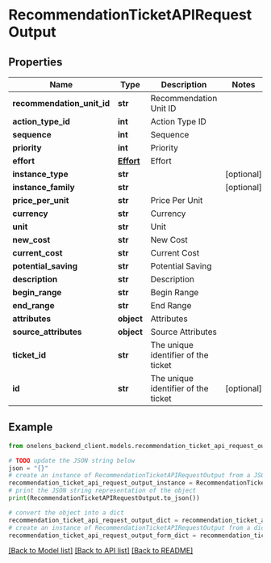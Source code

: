 # RecommendationTicketAPIRequestOutput


## Properties

Name | Type | Description | Notes
------------ | ------------- | ------------- | -------------
**recommendation_unit_id** | **str** | Recommendation Unit ID | 
**action_type_id** | **int** | Action Type ID | 
**sequence** | **int** | Sequence | 
**priority** | **int** | Priority | 
**effort** | [**Effort**](Effort.md) | Effort | 
**instance_type** | **str** |  | [optional] 
**instance_family** | **str** |  | [optional] 
**price_per_unit** | **str** | Price Per Unit | 
**currency** | **str** | Currency | 
**unit** | **str** | Unit | 
**new_cost** | **str** | New Cost | 
**current_cost** | **str** | Current Cost | 
**potential_saving** | **str** | Potential Saving | 
**description** | **str** | Description | 
**begin_range** | **str** | Begin Range | 
**end_range** | **str** | End Range | 
**attributes** | **object** | Attributes | 
**source_attributes** | **object** | Source Attributes | 
**ticket_id** | **str** | The unique identifier of the ticket | 
**id** | **str** | The unique identifier of the ticket | [optional] 

## Example

```python
from onelens_backend_client.models.recommendation_ticket_api_request_output import RecommendationTicketAPIRequestOutput

# TODO update the JSON string below
json = "{}"
# create an instance of RecommendationTicketAPIRequestOutput from a JSON string
recommendation_ticket_api_request_output_instance = RecommendationTicketAPIRequestOutput.from_json(json)
# print the JSON string representation of the object
print(RecommendationTicketAPIRequestOutput.to_json())

# convert the object into a dict
recommendation_ticket_api_request_output_dict = recommendation_ticket_api_request_output_instance.to_dict()
# create an instance of RecommendationTicketAPIRequestOutput from a dict
recommendation_ticket_api_request_output_form_dict = recommendation_ticket_api_request_output.from_dict(recommendation_ticket_api_request_output_dict)
```
[[Back to Model list]](../README.md#documentation-for-models) [[Back to API list]](../README.md#documentation-for-api-endpoints) [[Back to README]](../README.md)


